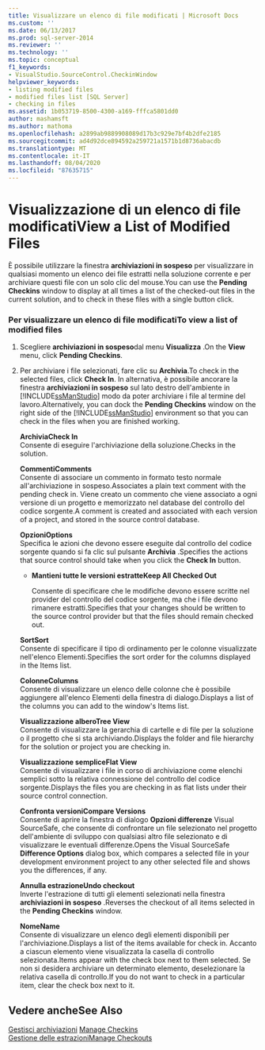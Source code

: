 ```yaml
---
title: Visualizzare un elenco di file modificati | Microsoft Docs
ms.custom: ''
ms.date: 06/13/2017
ms.prod: sql-server-2014
ms.reviewer: ''
ms.technology: ''
ms.topic: conceptual
f1_keywords:
- VisualStudio.SourceControl.CheckinWindow
helpviewer_keywords:
- listing modified files
- modified files list [SQL Server]
- checking in files
ms.assetid: 1b053719-8500-4300-a169-fffca5801dd0
author: mashamsft
ms.author: mathoma
ms.openlocfilehash: a2899ab9889908089d17b3c929e7bf4b2dfe2185
ms.sourcegitcommit: ad4d92dce894592a259721a1571b1d8736abacdb
ms.translationtype: MT
ms.contentlocale: it-IT
ms.lasthandoff: 08/04/2020
ms.locfileid: "87635715"
---
```

# <a name="view-a-list-of-modified-files"></a><span data-ttu-id="24a54-102">Visualizzazione di un elenco di file modificati</span><span class="sxs-lookup"><span data-stu-id="24a54-102">View a List of Modified Files</span></span>
  <span data-ttu-id="24a54-103">È possibile utilizzare la finestra **archiviazioni in sospeso** per visualizzare in qualsiasi momento un elenco dei file estratti nella soluzione corrente e per archiviare questi file con un solo clic del mouse.</span><span class="sxs-lookup"><span data-stu-id="24a54-103">You can use the **Pending Checkins** window to display at all times a list of the checked-out files in the current solution, and to check in these files with a single button click.</span></span>  
  
### <a name="to-view-a-list-of-modified-files"></a><span data-ttu-id="24a54-104">Per visualizzare un elenco di file modificati</span><span class="sxs-lookup"><span data-stu-id="24a54-104">To view a list of modified files</span></span>  
  
1.  <span data-ttu-id="24a54-105">Scegliere **archiviazioni in sospeso**dal menu **Visualizza** .</span><span class="sxs-lookup"><span data-stu-id="24a54-105">On the **View** menu, click **Pending Checkins**.</span></span>  
  
2.  <span data-ttu-id="24a54-106">Per archiviare i file selezionati, fare clic su **Archivia**.</span><span class="sxs-lookup"><span data-stu-id="24a54-106">To check in the selected files, click **Check In**.</span></span> <span data-ttu-id="24a54-107">In alternativa, è possibile ancorare la finestra **archiviazioni in sospeso** sul lato destro dell'ambiente in [!INCLUDE[ssManStudio](../includes/ssmanstudio-md.md)] modo da poter archiviare i file al termine del lavoro.</span><span class="sxs-lookup"><span data-stu-id="24a54-107">Alternatively, you can dock the **Pending Checkins** window on the right side of the [!INCLUDE[ssManStudio](../includes/ssmanstudio-md.md)] environment so that you can check in the files when you are finished working.</span></span>  
  
     <span data-ttu-id="24a54-108">**Archivia**</span><span class="sxs-lookup"><span data-stu-id="24a54-108">**Check In**</span></span>  
     <span data-ttu-id="24a54-109">Consente di eseguire l'archiviazione della soluzione.</span><span class="sxs-lookup"><span data-stu-id="24a54-109">Checks in the solution.</span></span>  
  
     <span data-ttu-id="24a54-110">**Commenti**</span><span class="sxs-lookup"><span data-stu-id="24a54-110">**Comments**</span></span>  
     <span data-ttu-id="24a54-111">Consente di associare un commento in formato testo normale all'archiviazione in sospeso.</span><span class="sxs-lookup"><span data-stu-id="24a54-111">Associates a plain text comment with the pending check in.</span></span> <span data-ttu-id="24a54-112">Viene creato un commento che viene associato a ogni versione di un progetto e memorizzato nel database del controllo del codice sorgente.</span><span class="sxs-lookup"><span data-stu-id="24a54-112">A comment is created and associated with each version of a project, and stored in the source control database.</span></span>  
  
     <span data-ttu-id="24a54-113">**Opzioni**</span><span class="sxs-lookup"><span data-stu-id="24a54-113">**Options**</span></span>  
     <span data-ttu-id="24a54-114">Specifica le azioni che devono essere eseguite dal controllo del codice sorgente quando si fa clic sul pulsante **Archivia** .</span><span class="sxs-lookup"><span data-stu-id="24a54-114">Specifies the actions that source control should take when you click the **Check In** button.</span></span>  
  
    -   <span data-ttu-id="24a54-115">**Mantieni tutte le versioni estratte**</span><span class="sxs-lookup"><span data-stu-id="24a54-115">**Keep All Checked Out**</span></span>  
  
         <span data-ttu-id="24a54-116">Consente di specificare che le modifiche devono essere scritte nel provider del controllo del codice sorgente, ma che i file devono rimanere estratti.</span><span class="sxs-lookup"><span data-stu-id="24a54-116">Specifies that your changes should be written to the source control provider but that the files should remain checked out.</span></span>  
  
     <span data-ttu-id="24a54-117">**Sort**</span><span class="sxs-lookup"><span data-stu-id="24a54-117">**Sort**</span></span>  
     <span data-ttu-id="24a54-118">Consente di specificare il tipo di ordinamento per le colonne visualizzate nell'elenco Elementi.</span><span class="sxs-lookup"><span data-stu-id="24a54-118">Specifies the sort order for the columns displayed in the Items list.</span></span>  
  
     <span data-ttu-id="24a54-119">**Colonne**</span><span class="sxs-lookup"><span data-stu-id="24a54-119">**Columns**</span></span>  
     <span data-ttu-id="24a54-120">Consente di visualizzare un elenco delle colonne che è possibile aggiungere all'elenco Elementi della finestra di dialogo.</span><span class="sxs-lookup"><span data-stu-id="24a54-120">Displays a list of the columns you can add to the window's Items list.</span></span>  
  
     <span data-ttu-id="24a54-121">**Visualizzazione albero**</span><span class="sxs-lookup"><span data-stu-id="24a54-121">**Tree View**</span></span>  
     <span data-ttu-id="24a54-122">Consente di visualizzare la gerarchia di cartelle e di file per la soluzione o il progetto che si sta archiviando.</span><span class="sxs-lookup"><span data-stu-id="24a54-122">Displays the folder and file hierarchy for the solution or project you are checking in.</span></span>  
  
     <span data-ttu-id="24a54-123">**Visualizzazione semplice**</span><span class="sxs-lookup"><span data-stu-id="24a54-123">**Flat View**</span></span>  
     <span data-ttu-id="24a54-124">Consente di visualizzare i file in corso di archiviazione come elenchi semplici sotto la relativa connessione del controllo del codice sorgente.</span><span class="sxs-lookup"><span data-stu-id="24a54-124">Displays the files you are checking in as flat lists under their source control connection.</span></span>  
  
     <span data-ttu-id="24a54-125">**Confronta versioni**</span><span class="sxs-lookup"><span data-stu-id="24a54-125">**Compare Versions**</span></span>  
     <span data-ttu-id="24a54-126">Consente di aprire la finestra di dialogo **Opzioni differenze** Visual SourceSafe, che consente di confrontare un file selezionato nel progetto dell'ambiente di sviluppo con qualsiasi altro file selezionato e di visualizzare le eventuali differenze.</span><span class="sxs-lookup"><span data-stu-id="24a54-126">Opens the Visual SourceSafe **Difference Options** dialog box, which compares a selected file in your development environment project to any other selected file and shows you the differences, if any.</span></span>  
  
     <span data-ttu-id="24a54-127">**Annulla estrazione**</span><span class="sxs-lookup"><span data-stu-id="24a54-127">**Undo checkout**</span></span>  
     <span data-ttu-id="24a54-128">Inverte l'estrazione di tutti gli elementi selezionati nella finestra **archiviazioni in sospeso** .</span><span class="sxs-lookup"><span data-stu-id="24a54-128">Reverses the checkout of all items selected in the **Pending Checkins** window.</span></span>  
  
     <span data-ttu-id="24a54-129">**Nome**</span><span class="sxs-lookup"><span data-stu-id="24a54-129">**Name**</span></span>  
     <span data-ttu-id="24a54-130">Consente di visualizzare un elenco degli elementi disponibili per l'archiviazione.</span><span class="sxs-lookup"><span data-stu-id="24a54-130">Displays a list of the items available for check in.</span></span> <span data-ttu-id="24a54-131">Accanto a ciascun elemento viene visualizzata la casella di controllo selezionata.</span><span class="sxs-lookup"><span data-stu-id="24a54-131">Items appear with the check box next to them selected.</span></span> <span data-ttu-id="24a54-132">Se non si desidera archiviare un determinato elemento, deselezionare la relativa casella di controllo.</span><span class="sxs-lookup"><span data-stu-id="24a54-132">If you do not want to check in a particular item, clear the check box next to it.</span></span>  
  
## <a name="see-also"></a><span data-ttu-id="24a54-133">Vedere anche</span><span class="sxs-lookup"><span data-stu-id="24a54-133">See Also</span></span>  
 <span data-ttu-id="24a54-134">[Gestisci archiviazioni](../../2014/database-engine/manage-checkins.md) </span><span class="sxs-lookup"><span data-stu-id="24a54-134">[Manage Checkins](../../2014/database-engine/manage-checkins.md) </span></span>  
 [<span data-ttu-id="24a54-135">Gestione delle estrazioni</span><span class="sxs-lookup"><span data-stu-id="24a54-135">Manage Checkouts</span></span>](../../2014/database-engine/manage-checkouts.md)  
  
  
